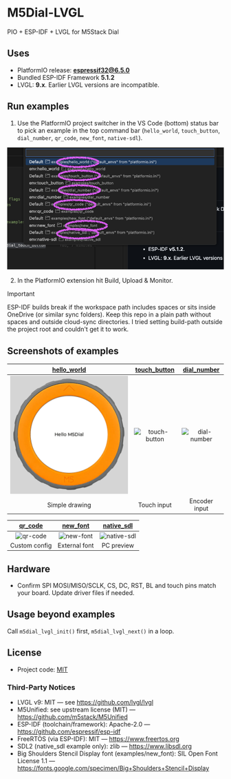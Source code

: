 # M5Dial-LVGL

PIO + ESP-IDF + LVGL for M5Stack Dial

## Uses
- PlatformIO release: **espressif32@6.5.0**
- Bundled ESP-IDF Framework **5.1.2**
- LVGL: **9.x**. Earlier LVGL versions are incompatible.

## Run examples

1. Use the PlatformIO project switcher in the VS Code (bottom) status bar to pick an example in the top command bar (`hello_world`, `touch_button`, `dial_number`, `qr_code`, `new_font`, `native-sdl`).

![PlatformIO project switcher](docs/assets/ProjectSwitcher.png)

2. In the PlatformIO extension hit Build, Upload & Monitor.

> [!IMPORTANT]
> ESP-IDF builds break if the workspace path includes spaces or sits inside OneDrive (or similar sync folders). Keep this repo in a plain path without spaces and outside cloud-sync directories. I tried setting build-path outside the project root and couldn't get it to work.

## Screenshots of examples

| [hello_world]| [touch_button]| [dial_number]|
|:------------:|:-------------:|:------------:|
|![hello-world]|![touch-button]|![dial-number]|
|Simple drawing|  Touch input  | Encoder input|

|  [qr_code]  |  [new_font] | [native_sdl]|
|:-----------:|:-----------:|:-----------:|
| ![qr-code]  | ![new-font] |![native-sdl]|
|Custom config|External font|  PC preview |

[hello_world]: ./examples/hello_world
[touch_button]: ./examples/touch_button
[dial_number]: ./examples/dial_number
[qr_code]: ./examples/qr_code
[new_font]: ./examples/new_font
[native_sdl]: ./examples/native_sdl

[hello-world]: ./examples/hello_world/preview.png
[touch-button]: ./examples/touch_button/preview.png
[dial-number]: ./examples/dial_number/preview.png
[qr-code]: ./examples/qr_code/preview.png
[new-font]: ./examples/new_font/preview.png
[native-sdl]: ./examples/native_sdl/preview.png

## Hardware

- Confirm SPI MOSI/MISO/SCLK, CS, DC, RST, BL and touch pins match your board. Update driver files if needed.

## Usage beyond examples

Call `m5dial_lvgl_init()` first, `m5dial_lvgl_next()` in a loop.

## License

- Project code: [MIT](LICENSE)

### Third-Party Notices
- LVGL v9: MIT — see https://github.com/lvgl/lvgl
- M5Unified: see upstream license (MIT) — https://github.com/m5stack/M5Unified
- ESP-IDF (toolchain/framework): Apache-2.0 — https://github.com/espressif/esp-idf
- FreeRTOS (via ESP-IDF): MIT — https://www.freertos.org
- SDL2 (native_sdl example only): zlib — https://www.libsdl.org
- Big Shoulders Stencil Display font (examples/new_font): SIL Open Font License 1.1 — https://fonts.google.com/specimen/Big+Shoulders+Stencil+Display
